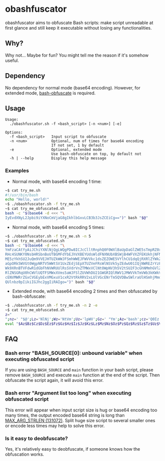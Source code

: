 obashfuscator
============

obashfuscator aims to obfuscate Bash scripts: make script unreadable at first glance and still keep it executable without losing any functionalities.

## Why?

Why not... Maybe for fun? You might tell me the reason if it's somehow useful.

## Dependency

No dependency for normal mode (base64 encoding). However, for extended mode, [bash-obfuscate](https://github.com/willshiao/node-bash-obfuscate) is required.

## Usage

```
Usage:
  ./obashfuscator.sh -f <bash_script> [-n <num>] [-e]

Options:
  -f <bash_script>   Input script to obfuscate
  -n <num>           Optional, num of times for base64 encoding
                     If not set, 1 by default
  -e                 Optional, extended mode
                     Use bash-obfuscate on top, by default not
  -h | --help        Display this help message
```

### Examples

- Normal mode, with base64 encoding 1 time:

```bash
~$ cat try_me.sh
#!/usr/bin/bash
echo "Hello, world!"
~$ ./obashfuscator.sh -f try_me.sh
~$ cat try_me_obfuscated.sh
bash -c "$(base64 -d <<< "\
IyEvdXNyL2Jpbi9iYXNoCmVjaG8gIkhlbGxvLCB3b3JsZCEiCg==")" bash "$@"
```

- Normal mode, with base64 encoding 5 times:

```bash
~$ ./obashfuscator.sh -f try_me.sh -n 5
~$ cat try_me_obfuscated.sh
bash -c "$(base64 -d <<< "\
YmFzaCAtYyAiJChiYXNlNjQgLWQgPDw8ICJcClltRnphQ0F0WXlBaUpDaGlZWE5sTmpRZ0xXUWdQ
RHc4SUNKY0NsbHRSbnBoUTBGMFdYbEJhVXBEYUdsWldFNXNUbXBSWjB4WFVXZFEKUkhjNFNVTktZ
ME5zYkhSU2JuQm9VVEJHTUZkWWJFSmhWWEJFWVVkc1dsZEZOWE5VYlhCU1dqQjRXRlZYWkZFS1Vr
aGpORk5WVGt0WgpNRTV5WWtSV1UxZEdjSEpXTUZVeFRsWlNSVk5yZEdwU01IQjNWREZrYzFkc1pF
Wk9XRnBTVFdwR1dGbFhNVWRUUlRsSVdrVnZTMWxVClNtOWpNV3h5V2tSU2F3cGhNMmhGVlZkd1Qy
RlZNSGRqU0hCWVlUQTFSMWxXVms5aWJFSlZUVWhDU21GWGRIQlRWV1JMWVVkTmVWb3kKWkVwaFZr
cENVMWRrZGxCVGEybExVMGxuV1cxR2VtRkRRV2xLUlVGcENrTm5QVDBwSWlraUlHSmhjMmdnSWlS
QUlnbz0pIikiIGJhc2ggIiRAIgo=")" bash "$@"
```

- Extended mode, with base64 encoding 2 times and then obfuscated by bash-obfuscate:

```bash
~$ ./obashfuscator.sh -f try_me.sh -n 2 -e
~$ cat try_me_obfuscated.sh
z="
";nz=' "$@';Lz='NlNj';Wz='NtVm';Uz='lpWV';Gz=' "Ym';Az='bash';cz='Q0Iz';Xz='phRz';Bz=' -c ';mz='")" ';Jz='AiJC';hz='Iiki';Ez='4 -d';Sz='wySn';bz='eHZM';ez='c1pD';Yz='hnSW';fz='RWlD';gz='Zz09';iz='IGJh';Iz='AtYy';Rz='hOeU';lz='Igo=';Mz='QgLW';Tz='BiaT';Vz='hOb0';az='bGJH';Kz='hiYX';Oz='w8IC';Nz='QgPD';Qz='V2ZF';Zz='to';kz='IiRA';jz='c2gg';Fz=' <<<';oz='"';Pz='JJeU';Dz='ase6';Hz='FzaC';Cz='"$(b';dz='YjNK';
eval "$Az$Bz$Cz$Dz$Ez$Fz$Gz$Hz$Iz$Jz$Kz$Lz$Mz$Nz$Oz$Pz$Qz$Rz$Sz$Tz$Uz$Vz$Wz$Xz$Yz$Zz$z$az$bz$cz$dz$ez$fz$gz$hz$iz$jz$kz$lz$mz$Az$nz$oz"
```

## FAQ

### Bash error "BASH_SOURCE[0]: unbound variable" when executing obfuscated script

If you are using `BASH_SOURCE` and `main` function in your bash script, please remove `BASH_SOURCE` and execute `main` function at the end of the script. Then obfuscate the script again, it will avoid this error.

### Bash error "Argument list too long" when executing obfuscated script

This error will appear when input script size is hug or base64 encoding too many times, the output encoded base64 string is long than [MAX_ARG_STRLEN (131072)](https://www.in-ulm.de/~mascheck/various/argmax/). Split huge size script to several smaller ones or encode less times may help to solve this error.

### Is it easy to deobfuscate?

Yes, it's relatively easy to deobfuscate, if someone knows how the obfuscation works.
